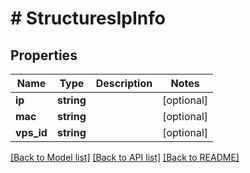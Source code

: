 # # StructuresIpInfo

## Properties

Name | Type | Description | Notes
------------ | ------------- | ------------- | -------------
**ip** | **string** |  | [optional]
**mac** | **string** |  | [optional]
**vps_id** | **string** |  | [optional]

[[Back to Model list]](../../README.md#models) [[Back to API list]](../../README.md#endpoints) [[Back to README]](../../README.md)
